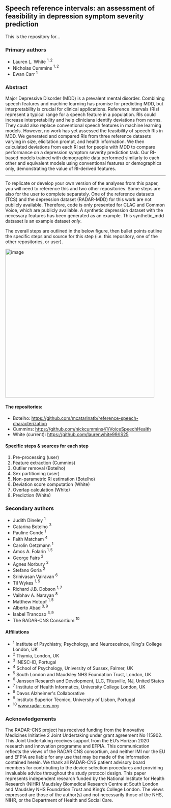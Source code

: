 ## Speech reference intervals: an assessment of feasibility in depression symptom severity prediction
This is the repository for...

### Primary authors
- Lauren L. White $^{1, 2}$
- Nicholas Cummins $^{1, 2}$
- Ewan Carr $^{1}$

### Abstract 
Major Depressive Disorder (MDD) is a prevalent mental disorder. Combining speech features and machine learning has promise for predicting MDD, but interpretability is crucial for clinical applications. Reference intervals (RIs) represent a typical range for a speech feature in a population. RIs could increase interpretability and help clinicians identify deviations from norms. They could also replace conventional speech features in machine learning models. However, no work has yet assessed the feasibility of speech RIs in MDD. We generated and compared RIs from three reference datasets varying in size, elicitation prompt, and health information. We then calculated deviations from each RI set for people with MDD to compare performance on a depression symptom severity prediction task. Our RI-based models trained with demographic data performed similarly to each other and equivalent models using conventional features or demographics only, demonstrating the value of RI-derived features.

------

To replicate or develop your own version of the analyses from this paper, you will need to reference this and two other repositories. Some steps are also for the user to complete separately. One of the reference datasets (TCS) and the depression dataset (RADAR-MDD) for this work are not publicly available. Therefore, code is only presented for CLAC and Common Voice, which are publicly available. A synthetic depression dataset with the necessary features has been generated as an example. This synthetic_mdd datsaset is an example dataset _only_. 

The overall steps are outlined in the below figure, then bullet points outline the specific steps and source for this step (i.e. this repository, one of the other repositories, or user).

<img width="468" alt="image" src="https://github.com/user-attachments/assets/4f480a97-dc4d-45cd-b85a-0b7e9a1d3910" />

#### The repositories:
- Botelho: https://github.com/mcatarinatb/reference-speech-characterization
- Cummins: https://github.com/nickcummins41/VoiceSpeechHealth
- White (current): https://github.com/laurenwhite99/IS25

#### Specific steps & sources for each step
1. Pre-processing (user)
2. Feature extraction (Cummins)
3. Outlier removal (Botelho)
4. Sex partitioning (user)
5. Non-parametric RI estimation (Botelho)
6. Deviation score computation (White)
7. Overlap calculation (White)
8. Prediction (White)


### Secondary authors
- Judith Dineley $^{1}$
- Catarina Botelho $^{3}$
- Pauline Conde $^{1}$
- Faith Matcham $^{4}$
- Carolin Oetzmann $^{1}$
- Amos A. Folarin $^{1, 5}$
- George Fairs $^{2}$
- Agnes Norbury $^{2}$
- Stefano Goria $^{2}$
- Srinivasan Vairavan $^{6}$
- Til Wykes $^{1, 5}$
- Richard J.B. Dobson $^{1, 7}$
- Vaibhav A. Narayan $^{8}$
- Matthew Hotopf $^{1, 5}$
- Alberto Abad $^{3, 9}$
- Isabel Trancoso $^{3, 9}$
- The RADAR-CNS Consortium $^{10}$

#### Affiliations
- $^{1}$ Institute of Psychiatry, Psychology, and Neurosceince, King's College London, UK
- $^{2}$ Thymia, London, UK
- $^{3}$ INESC-ID, Portugal
- $^{4}$ School of Psychology, University of Sussex, Falmer, UK
- $^{5}$ South London and Maudsley NHS Foundation Trust, London, UK
- $^{6}$ Janssen Research and Development, LLC, Titusville, NJ, United States
- $^{7}$ Institute of Health Informatics, University College London, UK
- $^{8}$ Davos Alzheimer's Collaborative
- $^{9}$ Instituto Superior Técnico, University of Lisbon, Portugal
- $^{10}$ www.radar-cns.org



### Acknowledgements
The RADAR-CNS project has received funding from the Innovative Medicines Initiative 2 Joint Undertaking under grant agreement No 115902. This Joint Undertaking receives support from the EU’s Horizon 2020 research and innovation programme and EFPIA. This communication reflects the views of the RADAR CNS consortium, and neither IMI nor the EU and EFPIA are liable for any use that may be made of the information contained herein. We thank all RADAR-CNS patient advisory board members for contributing to the device selection procedures and providing invaluable advice throughout the study protocol design. This paper represents independent research funded by the National Institute for Health Research (NIHR) Maudsley Biomedical Research Centre at South London and Maudsley NHS Foundation Trust and King’s College London. The views expressed are those of the author(s) and not necessarily those of the NHS, NIHR, or the Department of Health and Social Care.
